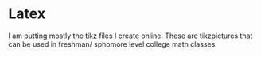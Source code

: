 # Latex
I am putting mostly the tikz files I create online.
These are tikzpictures that can be used in freshman/ sphomore level college math classes.
